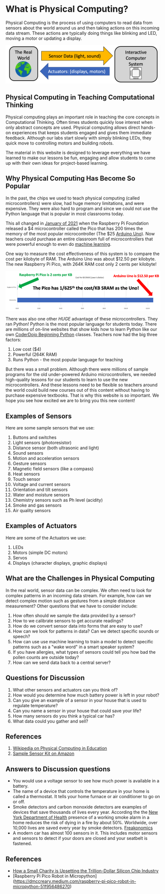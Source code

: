 # What is Physical Computing?

Physical Computing is the process of using computers to read data from sensors about the world around us and then taking actions on this incoming data stream.  These actions are typically doing things like blinking and LED, moving a motor or updating a display.

![](../img/physical-computing.png)

## Physical Computing in Teaching Computational Thinking

Physical computing plays an important role in teaching the core concepts in Computational Thinking.  Often times students quickly lose interest when only abstract concepts are used.  Physical computing allows direct hands-on experiences that keeps students engaged and gives them immediate feedback.  Although our labs start slowly with simply blinking LEDs, they quick move to controlling motors and building robots.

The material in this website is designed to leverage everything we have learned to make our lessons be fun, engaging and allow students to come up with their own ideas for project-based learning.

## Why Physical Computing Has Become So Popular

In the past, the chips we used to teach physical computing (called microcontrollers) were slow, had huge memory limitations, and were expensive.  They were also hard to program and since we could not use the Python language that is popular in most classrooms today.

This all changed in [January of 2021](https://www.raspberrypi.com/news/raspberry-pi-silicon-pico-now-on-sale/) when the Raspberry Pi Foundation released a $4 microcontroller called the Pico that has 200 times the memory of the most popular microcontroller (The $25 [Arduino Uno](https://store-usa.arduino.cc/products/arduino-uno-rev3/)).  Now teachers could purchase an entire classroom full of microcontrollers that were powerful enough to even do [machine learning](https://www.arducam.com/raspberry-pi-pico-machine-learning/).

One way to measure the cost effectiveness of this system is to compare the cost per kilobyte of RAM.  The Arduino Uno was about $12.50 per kilobyte.  The new Raspberry Pi Pico, with 264K RAM cost only 2 cents per kilobyte!

![](../img/cost-per-kilobyte-ram.png)

There was also one other *HUGE* advantage of these microcontrollers.  They ran Python!  Python is the most popular language for students today.  There are millions of on-line websites that show kids how to learn Python like our own [CoderDojo Beginning Python](https://www.coderdojotc.org/python/trinket/00-introduction/) classes.  Teachers now had the big three factors:

1. Low cost ($4)
2. Powerful (264K RAM)
3. Runs Python - the most popular language for teaching

But there was a small problem.  Although there were millions of sample programs for the old under-powered Arduino microcontrollers, we needed high-quality lessons for our students to learn to use the new microcontrollers.  And these lessons need to be flexible so teachers around the world could build new courses out of this content without having to purchase expensive textbooks. That is why this website is so important.  We hope you see how excited we are to bring you this new content!

## Examples of Sensors

Here are some sample sensors that we use:

1. Buttons and switches
2. Light sensors (photoresistor)
3. Distance sensor (both ultrasonic and light)
4. Sound sensors
5. Motion and acceleration sensors
6. Gesture sensors
7. Magnetic field sensors (like a compass)
8. Heat sensors
9. Touch sensor
10. Voltage and current sensors
11. Orientation and tilt sensors
12. Water and moisture sensors
13. Chemistry sensors such as Ph level (acidity)
14. Smoke and gas sensors
15. Air quality sensors

## Examples of Actuators

Here are some of the Actuators we use:

1. LEDs
2. Motors (simple DC motors)
3. Servos
4. Displays (character displays, graphic displays)

## What are the Challenges in Physical Computing

In the real world, sensor data can be complex.  We often need to look for complex patterns in an incoming data stream.  For example, how can we detect complex motion such as gestures from a simple distance measurement?  Other questions that we have to consider include:

1. How often should we sample the data provided by a sensor?
2. How to we calibrate sensors to get accurate readings?
3. How do we convert sensor data into forms that are easy to use?
4. How can we look for patterns in data?  Can we detect specific sounds or speech?
5. How can use use machine learning to train a model to detect specific patterns such as a "wake word" in a smart speaker system?
9. If you have allergies, what types of sensors could tell you how bad the pollen counts are outside today?
10. How can we send data back to a central server?


## Questions for Discussion

1. What other sensors and actuators can you think of?
2. How would you determine how much battery power is left in your robot?
6. Can you give an example of a sensor in your house that is used to regulate temperature?
7. Can you name a sensor in your house that could save your life?
8. How many sensors do you think a typical car has?
11. What data could you gather and sell?
    
## References
1. [Wikipedia on Physical Computing in Education](https://en.wikipedia.org/wiki/Physical_computing#In_Education)
2. [Sample Sensor Kit on Amazon](https://www.amazon.com/kuman-K5-USFor-Raspberry-Projects-Tutorials/dp/B016D5L5KE)


## Answers to Discussion questions

* You would use a voltage sensor to see how much power is available in a battery.
* The name of a device that controls the temperature in your home is called a thermostat.  It tells your home furnace or air conditioner to go on or off.
* Smoke detectors and carbon monoxide detectors are examples of devices that save thousands of lives every year.  According the the [New York Department of Health](https://www.health.ny.gov/prevention/injury_prevention/children/toolkits/fire/smoke_alarms_effective_preventing_deaths.htm) presence of a working smoke alarm in a home reduces the risk of dying in a fire by about 50%.  Worldwide, over 10,000 lives are saved every year by smoke detectors. [Freakonomics](https://freakonomics.com/2012/02/how-many-lives-do-smoke-alarms-really-save/)
* A modern car has almost 100 sensors in it.  This includes motor sensors and sensors to detect if your doors are closed and your seatbelt is fastened.

## References

* [How a Small Charity is Upsetting the Trillion-Dollar Silicon Chip Industry](https://dmccreary.medium.com/how-a-small-charity-is-upsetting-the-trillion-dollar-silicon-chip-industry-ad8062e8c627)
* [Raspberry Pi Pico Robot in Micropython]
(https://dmccreary.medium.com/raspberry-pi-pico-robot-in-micropython-51f956486270)